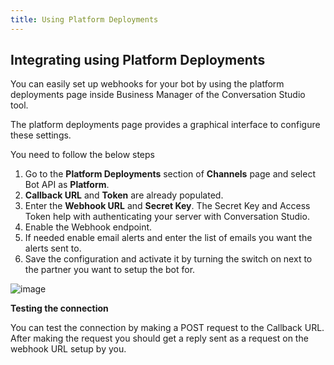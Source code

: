 ```yaml
---
title: Using Platform Deployments
---
```


## Integrating using Platform Deployments
You can easily set up webhooks for your bot by using the platform deployments page inside Business Manager of the Conversation Studio tool.

The platform deployments page provides a graphical interface to configure these settings.

You need to follow the below steps
1. Go to the **Platform Deployments** section of **Channels** page and select Bot API as **Platform**.
2. **Callback URL** and **Token** are already populated. 
3. Enter the **Webhook URL** and **Secret Key**. The Secret Key and Access Token help with authenticating your server with Conversation Studio.
4. Enable the Webhook endpoint.
5. If needed enable email alerts and enter the list of emails you want the alerts sent to.
6. Save the configuration and activate it by turning the switch on next to the partner you want to setup the bot for.

![image](https://user-images.githubusercontent.com/75118325/114320822-6ed5a800-9b35-11eb-9047-7c4422d0006c.png)

**Testing the connection**

You can test the connection by making a POST request to the Callback URL. After making the request you should get a reply sent as a request on the webhook URL setup by you.
